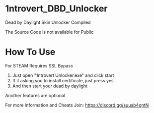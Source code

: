 # 1ntrovert_DBD_Unlocker
Dead by Daylight Skin Unlocker Compiled

The Source Code is not available for Public

# How To Use 

For STEAM Requires SSL Bypass

1. Just open "1ntrovert Unlocker.exe" and click start
2. If it asking you to install certificate, just press yes
3. And then start your dead by daylight

Another features are optional 

For more Information and Cheats Join: https://discord.gg/suuab4gntN
